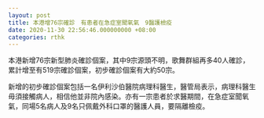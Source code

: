 ```yaml
---
layout: post
title: 本港增76宗確診　有患者在急症室聞氧氣　9醫護檢疫
date: 2020-11-30 22:56:46.000000000 +08:00
categories: rthk
---
```


本港新增76宗新型肺炎確診個案，其中9宗源頭不明，歌舞群組再多40人確診，累計增至有519宗確診個案，初步確診個案有大約50宗。

新增的初步確診個案包括一名伊利沙伯醫院病理科醫生，醫管局表示，病理科醫生毋須接觸病人，相信他並非院內感染。亦有一宗患者於求醫期間，在急症室聞氧氣，同場5名病人及9名只佩戴外科口罩的醫護人員，要隔離檢疫。
